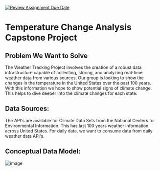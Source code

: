 [![Review Assignment Due Date](https://classroom.github.com/assets/deadline-readme-button-24ddc0f5d75046c5622901739e7c5dd533143b0c8e959d652212380cedb1ea36.svg)](https://classroom.github.com/a/1lXY_Wlg)

# Temperature Change Analysis Capstone Project

## Problem We Want to Solve
The Weather Tracking Project involves the creation of a robust data infrastructure capable of collecting, storing, and analyzing real-time weather data from various sources.
Our group is looking to show the changes in the temperature in the United States over the past 100 years. With this information we hope to show potential signs of climate change. This helps to dive deeper into the climate changes for each state. 

## Data Sources:
The API's are available for Climate Data Sets from the National Centers for Environmental Information. This has last 100 years weather information across United States. 
For daily data, we want to consume data from daily weather data API's. 

## Conceptual Data Model:
![image](https://github.com/DataExpert-ZachWilson-V4/capstone-project-v4p5/assets/10713255/ef6cf9e4-cef8-4ab2-83d8-db5f9311c80d)
